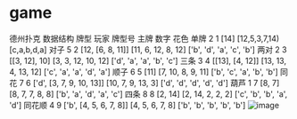 # game
德州扑克
数据结构
牌型	玩家	牌型号	主牌	数字	花色
单牌	2	1	[14]	[12,5,3,7,14)	[c,a,b,d,a]
对子	5	2	[12, [6, 8, 11]]	[11, 6, 12, 8, 12]	['b', 'd', 'a', 'c', 'b']
两对	2	3	[[3, 12], 10]	[3, 3, 12, 10, 12]	['d', 'a', 'a', 'b', 'c']
三条	3	4	[[13], [4, 12]]	[13, 13, 4, 13, 12]	['c', 'a', 'a', 'd', 'a']
顺子	6	5	[11]	[7, 10, 8, 9, 11]	['b', 'c', 'a', 'b', 'b']
同花	7	6	['d', [3, 7, 9, 10, 13]]	[10, 7, 9, 13, 3]	['d', 'd', 'd', 'd', 'd']
葫芦	1	7	[8, 7]	[8, 7, 7, 8, 8]	['b', 'a', 'd', 'a', 'c']
四条	8	8	[2, 14]	[2, 14, 2, 2, 2]	['c', 'b', 'b', 'a', 'd']
同花顺	4	9	['b', [4, 5, 6, 7, 8]]	[4, 5, 6, 7, 8]	['b', 'b', 'b', 'b', 'b']
![image](https://user-images.githubusercontent.com/99585208/166855293-26e428f6-1bab-4e13-8aaf-ebe2d2e2f3fc.png)

